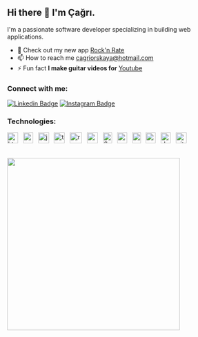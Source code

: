 ## Hi there 👋 I'm Çağrı.

I'm a passionate software developer specializing in building web applications.

+ 🌱 Check out my new app [Rock'n Rate](https://thankful-plant-0cd9f5003.5.azurestaticapps.net/)
+ 📫 How to reach me [cagriorskaya@hotmail.com](mailto:cagriorskaya@hotmail.com)
+ ⚡ Fun fact **I make guitar videos for** [Youtube](https://www.youtube.com/c/cagriorskaya) 

### Connect with me:

[![Linkedin Badge](https://img.shields.io/badge/-LinkedIn-blue?style=flat&logo=Linkedin&logoColor=white&link=https://www.linkedin.com/in/cagriorskaya/)](https://www.linkedin.com/in/cagriorskaya/)
[![Instagram Badge](https://img.shields.io/badge/-Instagram-E4405F?style=flat&logo=instagram&logoColor=white&link=https://www.instagram.com/orskayacagri/)](https://www.instagram.com/orskayacagri/)

### Technologies:

[<img src='https://upload.wikimedia.org/wikipedia/commons/thumb/3/38/HTML5_Badge.svg/2048px-HTML5_Badge.svg.png' alt='html' width='25' height='25'>](https://developer.mozilla.org/en-US/docs/Web/HTML?retiredLocale) &nbsp;
[<img src='https://www.seekpng.com/png/full/141-1415372_css3-icon-png.png' alt='css' width='23' height='25'>](https://developer.mozilla.org/en-US/docs/Web/CSS?retiredLocale) &nbsp;
[<img src='https://upload.wikimedia.org/wikipedia/commons/thumb/9/99/Unofficial_JavaScript_logo_2.svg/2048px-Unofficial_JavaScript_logo_2.svg.png' alt='javascript' width='25' height='25'>](https://developer.mozilla.org/en-US/docs/Web/JavaScript?retiredLocale) &nbsp;
[<img src='https://miro.medium.com/max/816/1*TpbxEQy4ckB-g31PwUQPlg.png' alt='typescript' width='25' height='25'>](https://www.typescriptlang.org/) &nbsp;
[<img src='https://upload.wikimedia.org/wikipedia/commons/thumb/4/47/React.svg/1200px-React.svg.png' alt='react' width='28' height='25'>](https://reactjs.org/) &nbsp;
[<img src='https://raw.githubusercontent.com/reduxjs/redux/master/logo/logo.png' alt='redux' width='25' height='25'>](https://redux.js.org/) &nbsp;
[<img src='https://raw.githubusercontent.com/flutter/website/master/src/_assets/image/flutter-logomark-320px.png' alt='flutter' width='21' height='25'>](https://flutter.dev/) &nbsp;
[<img src='https://www.pikpng.com/pngl/b/430-4309640_js-logo-nodejs-logo-clipart.png' alt='node-js' width='23' height='25'>](https://nodejs.org/en/docs/) &nbsp;
[<img src='https://seeklogo.com/images/A/azure-sql-database-logo-D7A32C9CD9-seeklogo.com.png' alt='sql' width='20' height='25'>](https://www.microsoft.com/tr-tr/sql-server/sql-server-2022) &nbsp;
[<img src='https://www.svgrepo.com/show/331488/mongodb.svg' alt='mongodb' width='23' height='25'>](https://www.mongodb.com/) &nbsp;
[<img src='https://upload.wikimedia.org/wikipedia/commons/a/a7/Docker-svgrepo-com.svg' alt='docker' width='23' height='25'>](https://www.docker.com/) &nbsp;
[<img src='https://git-scm.com/images/logos/downloads/Git-Icon-1788C.png' alt='git' width='25' height='25'>](https://git-scm.com/) 

<br />

<a href="https://github.com/corskaya?tab=repositories">
  <img width="400" src="https://github-readme-stats.vercel.app/api?username=corskaya&theme=dark&show_icons=true" />
</a>
